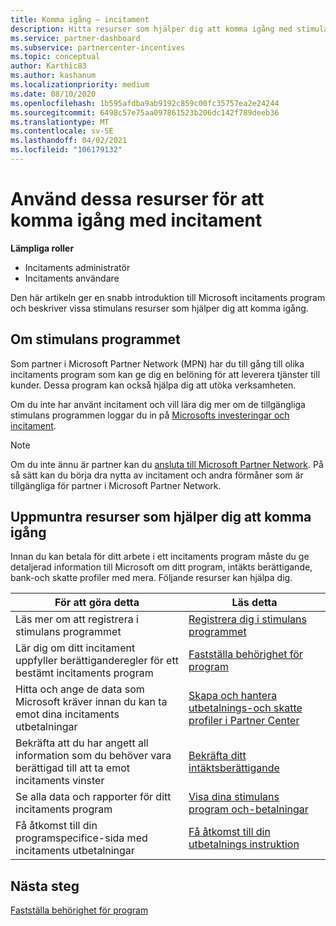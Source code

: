```yaml
---
title: Komma igång – incitament
description: Hitta resurser som hjälper dig att komma igång med stimulans åtgärder. Stegen omfattar att bekräfta att du uppfyller kraven för behörighet och att skicka information om bank, skatt och utbetalning.
ms.service: partner-dashboard
ms.subservice: partnercenter-incentives
ms.topic: conceptual
author: Karthic83
ms.author: kashanum
ms.localizationpriority: medium
ms.date: 08/10/2020
ms.openlocfilehash: 1b595afdba9ab9192c859c00fc35757ea2e24244
ms.sourcegitcommit: 6498c57e75aa097861523b206dc142f789deeb36
ms.translationtype: MT
ms.contentlocale: sv-SE
ms.lasthandoff: 04/02/2021
ms.locfileid: "106179132"
---
```

# <a name="use-these-resources-to-help-you-get-started-with-incentives"></a>Använd dessa resurser för att komma igång med incitament

**Lämpliga roller**

- Incitaments administratör
- Incitaments användare

Den här artikeln ger en snabb introduktion till Microsoft incitaments program och beskriver vissa stimulans resurser som hjälper dig att komma igång.

## <a name="about-the-incentives-program"></a>Om stimulans programmet

Som partner i Microsoft Partner Network (MPN) har du till gång till olika incitaments program som kan ge dig en belöning för att leverera tjänster till kunder. Dessa program kan också hjälpa dig att utöka verksamheten.

Om du inte har använt incitament och vill lära dig mer om de tillgängliga stimulans programmen loggar du in på [Microsofts investeringar och incitament](https://partner.microsoft.com/membership/partner-incentives).

> [!NOTE]
> Om du inte ännu är partner kan du [ansluta till Microsoft Partner Network](https://partner.microsoft.com/membership). På så sätt kan du börja dra nytta av incitament och andra förmåner som är tillgängliga för partner i Microsoft Partner Network.  

## <a name="incentives-resources-to-help-you-get-started"></a>Uppmuntra resurser som hjälper dig att komma igång

Innan du kan betala för ditt arbete i ett incitaments program måste du ge detaljerad information till Microsoft om ditt program, intäkts berättigande, bank-och skatte profiler med mera. Följande resurser kan hjälpa dig.

|  **För att göra detta**  |  **Läs detta**  |
|--------------|-----------|
| Läs mer om att registrera i stimulans programmet | [Registrera dig i stimulans programmet](incentives-enroll.md)  |
| Lär dig om ditt incitament uppfyller berättiganderegler för ett bestämt incitaments program | [Fastställa behörighet för program](incentives-determined-your-program-eligibility.md)  |
| Hitta och ange de data som Microsoft kräver innan du kan ta emot dina incitaments utbetalningar | [Skapa och hantera utbetalnings-och skatte profiler i Partner Center](incentives-create-and-manage-your-payout-and-tax-profiles.md)  |
| Bekräfta att du har angett all information som du behöver vara berättigad till att ta emot incitaments vinster | [Bekräfta ditt intäktsberättigande](incentives-confirm-your-earnings-eligibility.md)  |
| Se alla data och rapporter för ditt incitaments program | [Visa dina stimulans program och-betalningar](understand-incentive-payouts.md)  |
| Få åtkomst till din programspecifice-sida med incitaments utbetalningar | [Få åtkomst till din utbetalnings instruktion](payout-statement.md)  |

## <a name="next-steps"></a>Nästa steg

[Fastställa behörighet för program](incentives-determined-your-program-eligibility.md)